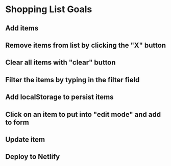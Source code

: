 # Shopping List Goals

## Add items
## Remove items from list by clicking the "X" button
## Clear all items with "clear" button
## Filter the items by typing in the filter field
## Add localStorage to persist items
## Click on an item to put into "edit mode" and add to form
## Update item
## Deploy to Netlify